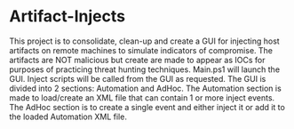 # Artifact-Injects
This project is to consolidate, clean-up and create a GUI for injecting host artifacts on remote machines to simulate indicators of compromise. The artifacts are NOT malicious but create are made to appear as IOCs for purposes of practicing threat hunting techniques.  Main.ps1 will launch the GUI.  Inject scripts will be called from the GUI as requested.  The GUI is divided into 2 sections: Automation and AdHoc.  The Automation section is made to load/create an XML file that can contain 1 or more inject events.  The AdHoc section is to create a single event and either inject it or add it to the loaded Automation XML file.
